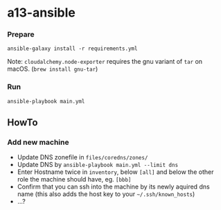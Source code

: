 # a13-ansible

### Prepare
```
ansible-galaxy install -r requirements.yml
```

Note: `cloudalchemy.node-exporter` requires the gnu variant of `tar` on macOS. (`brew install gnu-tar`)

### Run
```
ansible-playbook main.yml
```

## HowTo
### Add new machine
* Update DNS zonefile in `files/coredns/zones/`
* Update DNS by `ansible-playbook main.yml --limit dns`
* Enter Hostname twice in `inventory`, below `[all]` and below the other role the machine should have, eg. `[bbb]`
* Confirm that you can ssh into the machine by its newly aquired dns name (this also adds the host key to your `~/.ssh/known_hosts`)
* ...?